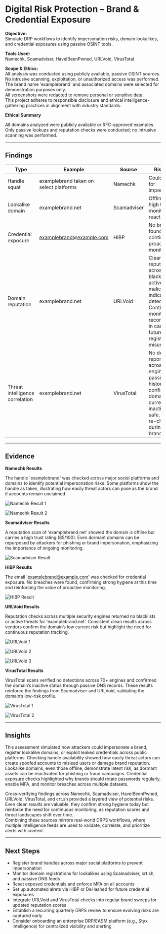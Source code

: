 # Digital Risk Protection – Brand & Credential Exposure

**Objective:**  
Simulate DRP workflows to identify impersonation risks, domain lookalikes, and credential exposures using passive OSINT tools.

**Tools Used:**  
Namechk, Scamadviser, HaveIBeenPwned, URLVoid, VirusTotal

**Scope & Ethics:**  
All analysis was conducted using publicly available, passive OSINT sources.  
No intrusive scanning, exploitation, or unauthorized access was performed.  
The brand name 'examplebrand' and associated domains were selected for demonstration purposes only.  
All screenshots were redacted to remove personal or sensitive data.  
This project adheres to responsible disclosure and ethical intelligence-gathering practices in alignment with industry standards.

**Ethical Summary**

All domains analyzed were publicly available or RFC-approved examples. Only passive lookups and reputation checks were conducted; no intrusive scanning was performed.

---

## Findings

| Type | Example | Source | Risk Note |
|------|----------|--------|-----------|
| Handle squat | examplebrand taken on select platforms | Namechk | Could be used for impersonation |
| Lookalike domain | examplebrand.net | Scamadviser | Offline but high trust; monitor for reactivation |
| Credential exposure | examplebrand@example.com | HIBP | No breaches found; continue proactive monitoring |
| Domain reputation | examplebrand.net | URLVoid | Clean reputation across major blacklists; no active malicious indicators detected. Continued monitoring recommended in case of future re-registration or misuse |
| Threat intelligence correlation | examplebrand.net | VirusTotal | No detections reported across 70+ engines; passive DNS history confirms domain currently inactive but safe. Suggest re-check during future brand sweeps |

---

## Evidence

**Namechk Results**

The handle 'examplebrand' was checked across major social platforms and domains to identify potential impersonation risks.
Some platforms show the handle as taken, illustrating how easily threat actors can pose as the brand if accounts remain unclaimed.

![Namechk Result 1](https://github.com/DeemaZaher/Digital-Risk-Intelligence-Projects/blob/main/assets/Namecheckdomain.png)

![Namechk Result 2](https://github.com/DeemaZaher/Digital-Risk-Intelligence-Projects/blob/main/assets/NameCheckUsersSocials.png)


**Scamadviser Results**

A reputation scan of 'examplebrand.net' showed the domain is offline but carries a high trust rating (85/100).
Even dormant domains can be repurposed by attackers for phishing or brand impersonation, emphasizing the importance of ongoing monitoring.

![Scamadviser Result](https://github.com/DeemaZaher/Digital-Risk-Intelligence-Projects/blob/main/assets/ScamAdviser_Results.png)


**HIBP Results**

The email 'examplebrand@example.com' was checked for credential exposure.
No breaches were found, confirming strong hygiene at this time and reinforcing the value of proactive monitoring.


![HIBP Result](https://github.com/DeemaZaher/Digital-Risk-Intelligence-Projects/blob/main/assets/HIBP_Results.png)


**URLVoid Results**

Reputation checks across multiple security engines returned no blacklists or active threats for 'examplebrand.net'.
Consistent clean results across vendors confirm the domain’s low current risk but highlight the need for continuous reputation tracking.

![URLVoid 1](https://github.com/DeemaZaher/Digital-Risk-Intelligence-Projects/blob/main/assets/URLVoid_Results.png)


![URLVoid 2](https://github.com/DeemaZaher/Digital-Risk-Intelligence-Projects/blob/main/assets/URLVoidInfo.png)


![URLVoid 3](https://github.com/DeemaZaher/Digital-Risk-Intelligence-Projects/blob/main/assets/URLVoidScanning.png)


**VirusTotal Results**

VirusTotal scans verified no detections across 70+ engines and confirmed the domain’s inactive status through passive DNS records.
These results reinforce the findings from Scamadviser and URLVoid, validating the domain’s low-risk profile.

![VirusTotal 1](https://github.com/DeemaZaher/Digital-Risk-Intelligence-Projects/blob/main/assets/VirusTotal_Results1.png)


![VirusTotal 2](https://github.com/DeemaZaher/Digital-Risk-Intelligence-Projects/blob/main/assets/VirusTotal_Results2.png)


---

## Insights

This assessment simulated how attackers could impersonate a brand, register lookalike domains, or exploit leaked credentials across public platforms.
Checking handle availability showed how easily threat actors can create spoofed accounts to mislead users or damage brand reputation.
Lookalike domains, even those offline, demonstrate latent risk, as dormant assets can be reactivated for phishing or fraud campaigns.
Credential exposure checks highlighted why brands should rotate passwords regularly, enable MFA, and monitor breaches across multiple datasets.

Cross-verifying findings across Namechk, Scamadviser, HaveIBeenPwned, URLVoid, VirusTotal, and crt.sh provided a layered view of potential risks.  
Even clean results are valuable, they confirm strong hygiene today but reinforce the need for continuous monitoring, as reputation scores and threat landscapes shift over time.  
Combining these sources mirrors real-world DRPS workflows, where multiple intelligence feeds are used to validate, correlate, and prioritize alerts with context.

---

## Next Steps

- Register brand handles across major social platforms to prevent impersonation
- Monitor domain registrations for lookalikes using Scamadviser, crt.sh, and passive DNS feeds
- Reset exposed credentials and enforce MFA on all accounts
- Set up automated alrets via HIBP or DeHashed for future credential exposures
- Integrate URLVoid and VirusTotal checks into regular brand sweeps for updated reputation scores
- Establish a recurring quarterly DRPS review to ensure evolving risks are captured early
- Consider onboarding an enterprise DRP/EASM platform (e.g., Styx Intelligence) for centralized visibility and alerting
